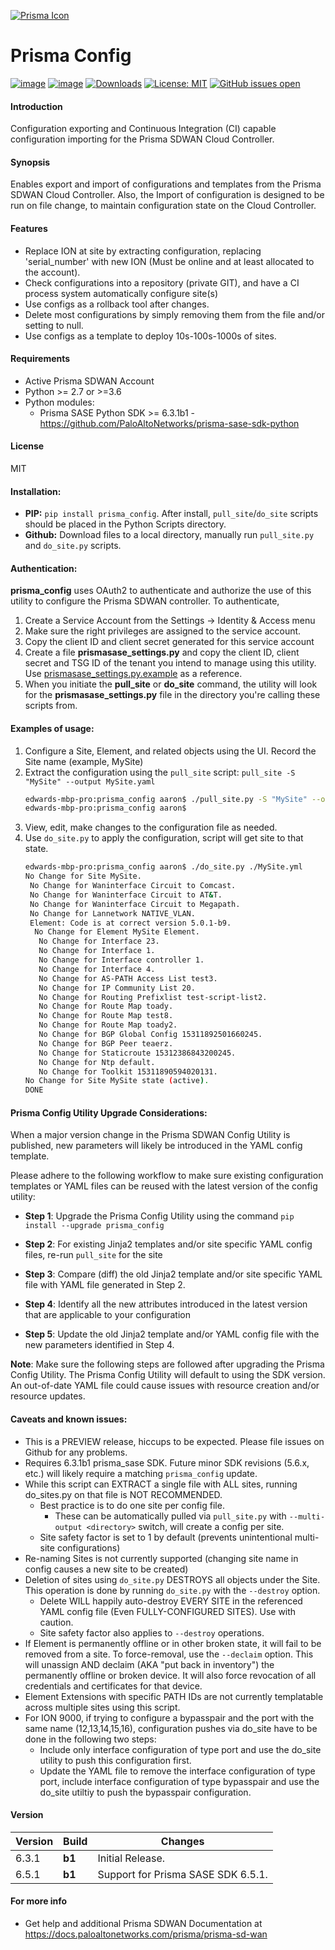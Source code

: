 
[![Prisma Icon](https://avatars.githubusercontent.com/u/4855743?s=48&v=4)](https://www.paloaltonetworks.com/sase/sd-wan)
# Prisma Config 

[![image](https://img.shields.io/pypi/v/prisma_config.svg)](https://pypi.org/project/prisma-config/)
[![image](https://img.shields.io/pypi/pyversions/prisma_config.svg)](https://pypi.org/project/prisma-config/)
[![Downloads](https://pepy.tech/badge/prisma-config)](https://pepy.tech/project/cloudgenix-config)
[![License: MIT](https://img.shields.io/pypi/l/prisma_config.svg?color=brightgreen)](https://pypi.org/project/prisma-config/)
[![GitHub issues open](https://img.shields.io/github/issues/PaloAltoNetworks/prisma_config.svg)](https://github.com/PaloAltoNetworks/prisma_config/issues)

#### Introduction
Configuration exporting and Continuous Integration (CI) capable configuration importing for the Prisma SDWAN Cloud Controller.

#### Synopsis
Enables export and import of configurations and templates from the Prisma SDWAN Cloud Controller. Also, the Import of 
configuration is designed to be run on file change, to maintain configuration state on the Cloud Controller.

#### Features
 - Replace ION at site by extracting configuration, replacing 'serial_number' with new ION (Must be online and at least allocated to the account).
 - Check configurations into a repository (private GIT), and have a CI process system automatically configure site(s)
 - Use configs as a rollback tool after changes.
 - Delete most configurations by simply removing them from the file and/or setting to null.
 - Use configs as a template to deploy 10s-100s-1000s of sites.

#### Requirements
* Active Prisma SDWAN Account
* Python >= 2.7 or >=3.6
* Python modules:
    * Prisma SASE Python SDK >= 6.3.1b1 - <https://github.com/PaloAltoNetworks/prisma-sase-sdk-python>

#### License
MIT

#### Installation:
 - **PIP:** `pip install prisma_config`. After install, `pull_site`/`do_site` scripts should be placed in the Python
 Scripts directory. 
 - **Github:** Download files to a local directory, manually run `pull_site.py` and `do_site.py` scripts.

#### Authentication:
**prisma_config** uses OAuth2 to authenticate and authorize the use of this utility to configure the Prisma SDWAN controller. To authenticate,
1. Create a Service Account from the Settings -> Identity & Access menu
2. Make sure the right privileges are assigned to the service account.
3. Copy the client ID and client secret generated for this service account
4. Create a file **prismasase_settings.py** and copy the client ID, client secret and TSG ID of the tenant you intend to manage using this utility. Use [prismasase_settings.py.example](https://github.com/PaloAltoNetworks/prisma_config/blob/master/prismasase_settings.py.example)  as a reference.
5. When you initiate the **pull_site** or **do_site** command, the utility will look for the **prismasase_settings.py** file in the directory you're calling these scripts from. 

#### Examples of usage:
 1. Configure a Site, Element, and related objects using the UI. Record the Site name (example, MySite)
 2. Extract the configuration using the `pull_site` script: `pull_site -S "MySite" --output MySite.yaml`
    ```bash
    edwards-mbp-pro:prisma_config aaron$ ./pull_site.py -S "MySite" --output MySite.yml 
    edwards-mbp-pro:prisma_config aaron$ 
    ```
 3. View, edit, make changes to the configuration file as needed. 
 4. Use `do_site.py` to apply the configuration, script will get site to that state.
    ```bash
    edwards-mbp-pro:prisma_config aaron$ ./do_site.py ./MySite.yml
    No Change for Site MySite.
     No Change for Waninterface Circuit to Comcast.
     No Change for Waninterface Circuit to AT&T.
     No Change for Waninterface Circuit to Megapath.
     No Change for Lannetwork NATIVE_VLAN.
     Element: Code is at correct version 5.0.1-b9.
      No Change for Element MySite Element.
       No Change for Interface 23.
       No Change for Interface 1.
       No Change for Interface controller 1.
       No Change for Interface 4.
       No Change for AS-PATH Access List test3.
       No Change for IP Community List 20.
       No Change for Routing Prefixlist test-script-list2.
       No Change for Route Map toady.
       No Change for Route Map test8.
       No Change for Route Map toady2.
       No Change for BGP Global Config 15311892501660245.
       No Change for BGP Peer teaerz.
       No Change for Staticroute 15312386843200245.
       No Change for Ntp default.
       No Change for Toolkit 15311890594020131.
    No Change for Site MySite state (active).
    DONE
    ```
 
#### Prisma Config Utility Upgrade Considerations:
When a major version change in the Prisma SDWAN Config Utility is published, new parameters will likely be introduced in the YAML config template.

Please adhere to the following workflow to make sure existing configuration templates or YAML files can be reused with the latest version of the config utility:
* **Step 1**: Upgrade the Prisma Config Utility using the command ```pip install --upgrade prisma_config```

* **Step 2**: For existing Jinja2 templates and/or site specific YAML config files, re-run ```pull_site``` for the site

* **Step 3**: Compare (diff) the old Jinja2 template and/or site specific YAML file with YAML file generated in Step 2.

* **Step 4**: Identify all the new attributes introduced in the latest version that are applicable to your configuration

* **Step 5**: Update the old Jinja2 template and/or YAML config file with the new parameters identified in Step 4.   

**Note**: Make sure the following steps are followed after upgrading the Prisma Config Utility. 
The Prisma Config Utility will default to using the SDK version. An out-of-date YAML file could cause issues with resource creation and/or resource updates.

#### Caveats and known issues:
 - This is a PREVIEW release, hiccups to be expected. Please file issues on Github for any problems.
 - Requires 6.3.1b1 prisma_sase SDK. Future minor SDK revisions (5.6.x, etc.) will likely require a matching `prisma_config` update.
 - While this script can EXTRACT a single file with ALL sites, running do_sites.py on that file is NOT RECOMMENDED.
   - Best practice is to do one site per config file.
     - These can be automatically pulled via `pull_site.py` with `--multi-output <directory>` switch, will create a config per site.
   - Site safety factor is set to 1 by default (prevents unintentional multi-site configurations)
 - Re-naming Sites is not currently supported (changing site name in config causes a new site to be created)
 - Deletion of sites using `do_site.py` DESTROYS all objects under the Site. This operation is done by running `do_site.py` with the `--destroy` option.
   - Delete WILL happily auto-destroy EVERY SITE in the referenced YAML config file (Even FULLY-CONFIGURED SITES). Use with caution.
   - Site safety factor also applies to `--destroy` operations.
 - If Element is permanently offline or in other broken state, it will fail to be removed from a site. To force-removal, 
 use the `--declaim` option. This will unassign AND declaim (AKA "put back in inventory") the permanently offline or broken device. 
 It will also force revocation of all credentials and certificates for that device.
 - Element Extensions with specific PATH IDs are not currently templatable across multiple sites using this script.
 - For ION 9000, if trying to configure a bypasspair and the port with the same name (12,13,14,15,16), configuration pushes via do_site have to be done in the following two steps:
     - Include only interface configuration of type port and use the do_site utility to push this configuration first.
     - Update the YAML file to remove the interface configuration of type port, include interface configuration of type bypasspair and use the do_site utiltiy to push the bypasspair configuration.

#### Version
| Version | Build | Changes |
| ------- | ----- | ------- |
|  6.3.1  | **b1** | Initial Release. |
|  6.5.1  | **b1** | Support for Prisma SASE SDK 6.5.1. |


#### For more info
 * Get help and additional Prisma SDWAN Documentation at <https://docs.paloaltonetworks.com/prisma/prisma-sd-wan>
